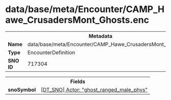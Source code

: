 <h1>data/base/meta/Encounter/CAMP_Hawe_CrusadersMont_Ghosts.enc</h1><table><tr><th colspan="100%">Metadata</th></tr><tr><td><b>Name</b></td><td>data/base/meta/Encounter/CAMP_Hawe_CrusadersMont_Ghosts.enc</td></tr><tr><td><b>Type</b></td><td>EncounterDefinition</td></tr><tr><td><b>SNO ID</b></td><td>717304</td></tr></table>

<table><tr><th colspan="100%">Fields</th></tr><tr><td><b>snoSymbol</b></td><td><a href="..\Actor\ghost_ranged_male_phys.acr.md">[DT_SNO] Actor: "ghost_ranged_male_phys"</a></td></tr></table>

